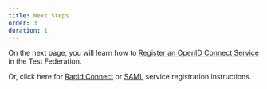 ```yaml
---
title: Next Steps
order: 3
duration: 1
---
```


On the next page, you will learn how to [Register an OpenID Connect Service](oidc_register) in the Test Federation.

Or, click here for [Rapid Connect](rapidconnect_register) or [SAML](saml_register) service registration instructions.